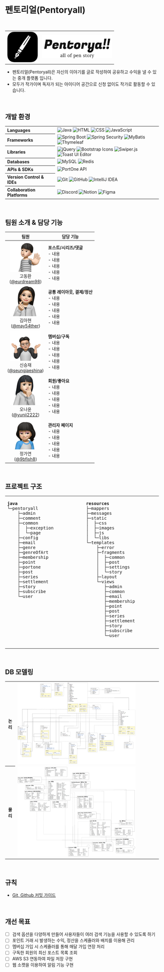 # 펜토리얼(Pentoryall)

<br/>

<table>
  <tbody>
    <tr>
      <td>
        <img src="https://raw.githubusercontent.com/2024-KDT-JNA/Pentoryall/main/src/main/resources/static/images/common/favicon.png" height="100" alt="favicon">
      </td>
      <td>
        <picture>
          <source media="(prefers-color-scheme: dark)" srcset="https://github.com/2024-KDT-JNA/.github/blob/main/assets/logo/logo_pentoryall_horizontal_darkmode.png?raw=true">
          <img src="https://github.com/2024-KDT-JNA/.github/blob/main/assets/logo/logo_pentoryall_horizontal_lightmode.png?raw=true" height="75">
        </picture>
      </td>
    </tr>
  </tbody>
</table>

-   펜토리얼(Pentoryall)은 자신의 이야기를 글로 작성하여 공유하고 수익을 낼 수 있는 중개 플랫폼 입니다.
-   모두가 작가이며 독자가 되는 아이디어 공간으로 신청 없이도 작가로 활동할 수 있습니다. 

<br/>

## 개발 환경

<table>
  <tbody>
    <tr>
      <th align="left">Languages</th>
      <td>
        <img alt="Java" src="https://img.shields.io/badge/Java-007396?style=flat-square&logo=openjdk&logoColor=white"/>
        <img alt="HTML" src="https://img.shields.io/badge/HTML-E34F26?style=flat-square&logo=html5&logoColor=white" />
        <img alt="CSS" src="https://img.shields.io/badge/CSS-1572B6?style=flat-square&logo=css3&logoColor=white" />
        <img alt="JavaScript" src="https://img.shields.io/badge/JavaScript-%23323330?style=flat-square&logo=javascript&logoColor=%23F7DF1E">
      </td>
    </tr>
    <tr>
      <th align="left">Frameworks</th>
      <td>
        <img alt="Spring Boot" src="https://img.shields.io/badge/Spring_Boot-6DB33F?style=flat-square&logo=spring-boot&logoColor=white" />
        <img alt="Spring Security" src="https://img.shields.io/badge/Spring_Security-6DB33F?style=flat-square&logo=spring-security&logoColor=white" />
        <img alt="MyBatis" src="https://img.shields.io/badge/MyBatis-4479A1?style=flat-square&logo=mybatis&logoColor=white" />
        <img alt="Thymeleaf" src="https://img.shields.io/badge/Thymeleaf-005F0F?style=flat-square&logo=thymeleaf&logoColor=white" />
      </td>
    </tr>
    <tr>
      <th align="left">Libraries</th>
      <td>
        <img alt="jQuery" src="https://img.shields.io/badge/jQuery-0769AD?style=flat-square&logo=jquery&logoColor=white" />
        <img alt="Bootstrap Icons" src="https://img.shields.io/badge/Bootstrap_Icons-white?style=flat-square&logo=Bootstrap&logoColor=white&color=712cf9" />
        <img alt="Swiper.js" src="https://img.shields.io/badge/Swiper.js-6332F6?style=flat-square&logo=swiper&logoColor=white" />
        <img alt="Toast UI Editor" src="https://img.shields.io/badge/Toast_UI_Editor-7952B3?style=flat-square&logo=toast&logoColor=white" />
      </td>
    </tr>
    <tr>
      <th align="left">Databases</th>
      <td>
        <img alt="MySQL" src="https://img.shields.io/badge/MySQL-4479A1?style=flat-square&logo=mysql&logoColor=white" />
        <img alt="Redis" src="https://img.shields.io/badge/Redis-DC382D?style=flat-square&logo=redis&logoColor=white" />
      </td>
    </tr>
    <tr>
      <th align="left">APIs & SDKs</th>
      <td>
        <img alt="PortOne API" src="https://img.shields.io/badge/PortOne_API-f97316?style=flat-square&logo=api&logoColor=white" />
      </td>
    </tr>
    <tr>
      <th align="left">Version Control & IDEs</th>
      <td>
        <img alt="Git" src="https://img.shields.io/badge/Git-F05032?style=flat-square&logo=git&logoColor=white" />
        <img alt="GitHub" src="https://img.shields.io/badge/GitHub-181717?style=flat-square&logo=github&logoColor=white" />
        <img alt="IntelliJ IDEA" src="https://img.shields.io/badge/IntelliJ_IDEA-000000?style=flat-square&logo=intellij-idea&logoColor=white" />
      </td>
    </tr>
     <tr>
      <th align="left">Collaboration Platforms</th>
      <td>
        <img alt="Discord" src="https://img.shields.io/badge/Discord-%235865F2?style=flat-square&logo=discord&logoColor=white" />
        <img alt="Notion" src="https://img.shields.io/badge/Notion-%23000000?style=flat-square&logo=notion&logoColor=white" />
        <img alt="Figma" src="https://img.shields.io/badge/Figma-%23F24E1E?style=flat-square&logo=figma&logoColor=white" />
      </td>
    </tr>
  </tbody>
</table>

<br/>

## 팀원 소개 & 담당 기능

<table>
  <thead>
      <tr>
        <th>팀원</th>
        <th>담당 기능</th>
      </tr>
  </thead>
  <tbody>
    <!-- 고동환 -->
    <tr>
      <td align="center">
        <a href="https://github.com/eurdream98"><img alt="고동환" src="https://github.com/2024-KDT-JNA/.github/blob/main/assets/1-gdh.png?raw=true" height="100" /></a>
        <br />고동환 
       <br />(<a href="https://github.com/eurdream98">@eurdream98</a>)
      </td>
      <td>
        <b>포스트/시리즈/댓글</b>
        <br/>- 내용
        <br/>- 내용
        <br/>- 내용
        <br/>- 내용
        <br/>- 내용
      </td>
    </tr>
   <tr>
    <!-- 김아현 -->
  <td align="center">
    <a href="https://github.com/may54ther"><img src="https://github.com/2024-KDT-JNA/.github/blob/main/assets/2-kah.png?raw=true" height="100" /></a>
    <br />김아현
    <br />(<a href="https://github.com/may54ther">@may54ther</a>)
    </a>
  </td>
  <td>
    <b>공통 레이아웃, 결제/정산</b>
    <br/>- 내용
    <br/>- 내용
    <br/>- 내용
    <br/>- 내용
    <br/>- 내용
  </td>
</tr>
<!-- 신승재 -->
<tr>
  <td align="center">
    <a href="https://github.com/seungjaeshina"><img src="https://github.com/2024-KDT-JNA/.github/blob/main/assets/3-ssj.png?raw=true" height="100" /></a>
    <br />신승재
    <br />(<a href="https://github.com/seungjaeshina">@seungjaeshina</a>)
  </td>
  <td>
    <b>멤버십/구독</b>
    <br/>- 내용
    <br/>- 내용
    <br/>- 내용
    <br/>- 내용
    <br/>- 내용
  </td>
</tr>
<!-- 오나윤 -->
<tr>
  <td align="center">
    <a href="https://github.com/yunii2222"><img src="https://github.com/2024-KDT-JNA/.github/blob/main/assets/4-ony.png?raw=true" height="100" /></a>
    <br />오나윤
    <br />(<a href="https://github.com/yunii2222">@yunii2222</a>)
  </td>
  <td>
     <b>회원/좋아요</b>
    <br/>- 내용
    <br/>- 내용
    <br/>- 내용
    <br/>- 내용
    <br/>- 내용
  </td>
</tr>
<!-- 정가연 -->
<tr>
  <td align="center">
    <a href="https://github.com/9bfish8"><img src="https://github.com/2024-KDT-JNA/.github/blob/main/assets/5-jgy.png?raw=true" height="100" /></a>
    <br />정가연
    <br />(<a href="https://github.com/9bfish8">@9bfish8</a>)
  </td>
  <td>
     <b>관리자 페이지</b>
     <br/>- 내용
    <br/>- 내용
    <br/>- 내용
    <br/>- 내용
    <br/>- 내용
  </td>
</tr>
</tbody>
</table>

<br/>

## 프로젝트 구조

<table>
  <tbody>
    <tr>
      <td>
        <pre>
<b>java</b>                         
└─pentoryall
    ├─admin
    ├─comment
    ├─common
    │  ├─exception
    │  └─page
    ├─config
    ├─email
    ├─genre
    ├─genreOfArt
    ├─membership
    ├─point
    ├─portone
    ├─post
    ├─series
    ├─settlement
    ├─story
    ├─subscribe
    └─user
  <br/>
  <br/>
  <br/>
  <br/>
        </pre>
      </td>
      <td>
        <pre>
<b>resources</b>                     
├─mappers
├─messages
├─static
│  ├─css
│  ├─images
│  ├─js
│  └─libs
└─templates
    ├─error
    ├─fragments
    │  ├─common
    │  ├─post
    │  ├─settings
    │  └─story
    ├─layout
    └─views
       ├─admin
       ├─common
       ├─email
       ├─membership
       ├─point
       ├─post
       ├─series
       ├─settlement
       ├─story
       ├─subscribe
       └─user
        </pre>
      </td>
    </tr>
  </tbody>
</table>

<br/>

## DB 모델링

<table>
  <tbody>
    <tr>
      <th>논리</th>
      <td>
        <img alt="논리 모델링" src="https://github.com/2024-KDT-JNA/.github/blob/main/assets/erd/erd-logical.png?raw=true" width="85%" />
      </td>
    </tr>
    <tr>
      <th>물리</th>
      <td>
        <img alt="물리 모델링" src="https://github.com/2024-KDT-JNA/.github/blob/main/assets/erd/erd-physical.png?raw=true" width="85%" />
      </td>
      </td>
    </tr>
  </tbody>
</table>

<br/>




## 규칙

-   [Git, Github 커밋 가이드](https://github.com/2024-KDT-JNA/Pentoryall/wiki/%EC%BB%A4%EB%B0%8B-%EA%B0%80%EC%9D%B4%EB%93%9C)

<br/>

## 개선 목표

-   [ ] 검색 옵션을 다양하게 만들어 사용자들이 여러 검색 기능을 사용할 수 있도록 하기
-   [ ] 포인트 거래 시 발생하는 수익, 정산을 스케쥴러와 배치를 이용해 관리
-   [ ] 멤버십 가입 시 스케쥴러를 통해 매달 가입 연장 처리
-   [ ] 구독한 회원의 최신 포스트 목록 조회
-   [ ] AWS S3 연동하여 파일 저장 구현
-   [ ] 웹 소켓을 이용하여 알림 기능 구현
<!--
## 트러블 슈팅
## 8. 프로젝트 후기
-->
